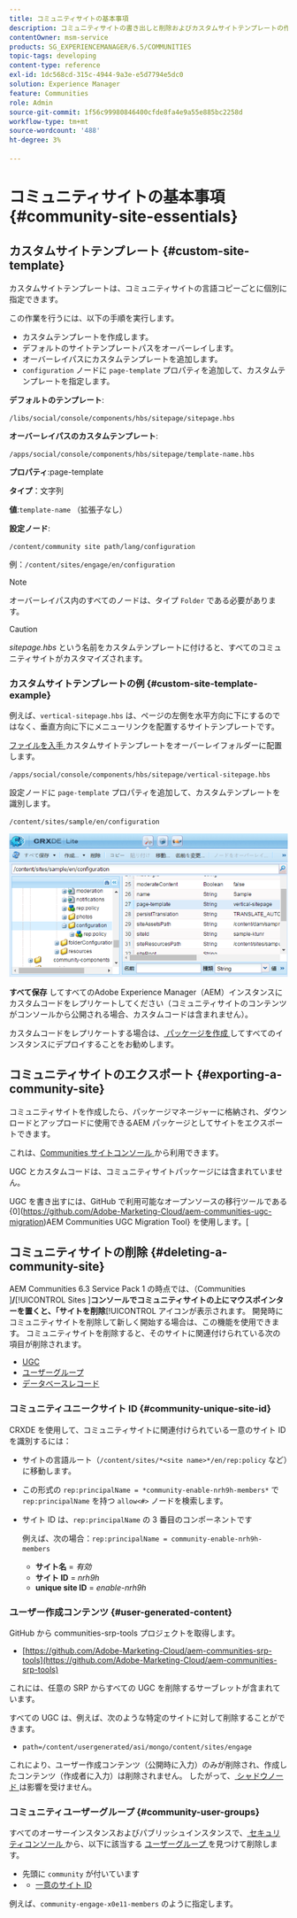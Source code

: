 ```yaml
---
title: コミュニティサイトの基本事項
description: コミュニティサイトの書き出しと削除およびカスタムサイトテンプレートの作成
contentOwner: msm-service
products: SG_EXPERIENCEMANAGER/6.5/COMMUNITIES
topic-tags: developing
content-type: reference
exl-id: 1dc568cd-315c-4944-9a3e-e5d7794e5dc0
solution: Experience Manager
feature: Communities
role: Admin
source-git-commit: 1f56c99980846400cfde8fa4e9a55e885bc2258d
workflow-type: tm+mt
source-wordcount: '488'
ht-degree: 3%

---
```


# コミュニティサイトの基本事項 {#community-site-essentials}

## カスタムサイトテンプレート {#custom-site-template}

カスタムサイトテンプレートは、コミュニティサイトの言語コピーごとに個別に指定できます。

この作業を行うには、以下の手順を実行します。

* カスタムテンプレートを作成します。
* デフォルトのサイトテンプレートパスをオーバーレイします。
* オーバーレイパスにカスタムテンプレートを追加します。
* `configuration` ノードに `page-template` プロパティを追加して、カスタムテンプレートを指定します。

**デフォルトのテンプレート**:

`/libs/social/console/components/hbs/sitepage/sitepage.hbs`

**オーバーレイパスのカスタムテンプレート**:

`/apps/social/console/components/hbs/sitepage/template-name.hbs`

**プロパティ**:page-template

**タイプ**：文字列

**値**:`template-name` （拡張子なし）

**設定ノード**:

`/content/community site path/lang/configuration`

例：`/content/sites/engage/en/configuration`

>[!NOTE]
>
>オーバーレイパス内のすべてのノードは、タイプ `Folder` である必要があります。

>[!CAUTION]
>
>*sitepage.hbs* という名前をカスタムテンプレートに付けると、すべてのコミュニティサイトがカスタマイズされます。

### カスタムサイトテンプレートの例 {#custom-site-template-example}

例えば、`vertical-sitepage.hbs` は、ページの左側を水平方向に下にするのではなく、垂直方向に下にメニューリンクを配置するサイトテンプレートです。

[ ファイルを入手 ](assets/vertical-sitepage.hbs)
カスタムサイトテンプレートをオーバーレイフォルダーに配置します。

`/apps/social/console/components/hbs/sitepage/vertical-sitepage.hbs`

設定ノードに `page-template` プロパティを追加して、カスタムテンプレートを識別します。

`/content/sites/sample/en/configuration`

![crxde-siteconfiguration](assets/crxde-siteconfiguration.png)

**すべて保存** してすべてのAdobe Experience Manager（AEM）インスタンスにカスタムコードをレプリケートしてください（コミュニティサイトのコンテンツがコンソールから公開される場合、カスタムコードは含まれません）。

カスタムコードをレプリケートする場合は、[ パッケージを作成 ](../../help/sites-administering/package-manager.md#creating-a-new-package) してすべてのインスタンスにデプロイすることをお勧めします。

## コミュニティサイトのエクスポート {#exporting-a-community-site}

コミュニティサイトを作成したら、パッケージマネージャーに格納され、ダウンロードとアップロードに使用できるAEM パッケージとしてサイトをエクスポートできます。

これは、[Communities サイトコンソール ](sites-console.md#exporting-the-site) から利用できます。

UGC とカスタムコードは、コミュニティサイトパッケージには含まれていません。

UGC を書き出すには、GitHub で利用可能なオープンソースの移行ツールである {0](https://github.com/Adobe-Marketing-Cloud/aem-communities-ugc-migration)AEM Communities UGC Migration Tool} を使用します。[

## コミュニティサイトの削除 {#deleting-a-community-site}

AEM Communities 6.3 Service Pack 1 の時点では、（Communities ]**/**[!UICONTROL  Sites ]**コンソールでコミュニティサイトの上にマウスポインターを置くと、「サイトを削除**[!UICONTROL  アイコンが表示されます。 開発時にコミュニティサイトを削除して新しく開始する場合は、この機能を使用できます。 コミュニティサイトを削除すると、そのサイトに関連付けられている次の項目が削除されます。

* [UGC](#user-generated-content)
* [ユーザーグループ](#community-user-groups)
* [データベースレコード](#database-records)

### コミュニティユニークサイト ID {#community-unique-site-id}

CRXDE を使用して、コミュニティサイトに関連付けられている一意のサイト ID を識別するには：

* サイトの言語ルート（`/content/sites/*<site name>*/en/rep:policy` など）に移動します。

* この形式の `rep:principalName = *community-enable-nrh9h-members*` で `rep:principalName` を持つ `allow<#>` ノードを検索します。

* サイト ID は、`rep:principalName` の 3 番目のコンポーネントです

  例えば、次の場合：`rep:principalName = community-enable-nrh9h-members`

   * **サイト名** = *有効*
   * **サイト ID** = *nrh9h*
   * **unique site ID** = *enable-nrh9h*

### ユーザー作成コンテンツ {#user-generated-content}

GitHub から communities-srp-tools プロジェクトを取得します。

* [https://github.com/Adobe-Marketing-Cloud/aem-communities-srp-tools](https://github.com/Adobe-Marketing-Cloud/aem-communities-srp-tools)

これには、任意の SRP からすべての UGC を削除するサーブレットが含まれています。

すべての UGC は、例えば、次のような特定のサイトに対して削除することができます。

* `path=/content/usergenerated/asi/mongo/content/sites/engage`

これにより、ユーザー作成コンテンツ（公開時に入力）のみが削除され、作成したコンテンツ（作成者に入力）は削除されません。 したがって、[ シャドウノード ](srp.md#shadownodes) は影響を受けません。

### コミュニティユーザーグループ {#community-user-groups}

すべてのオーサーインスタンスおよびパブリッシュインスタンスで、[ セキュリティコンソール ](../../help/sites-administering/security.md) から、以下に該当する [ ユーザーグループ ](users.md) を見つけて削除します。

* 先頭に `community` が付いています
* + [ 一意のサイト ID](#community-unique-site-id)

例えば、`community-engage-x0e11-members` のように指定します。
